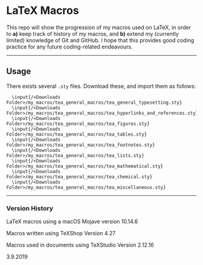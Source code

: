# LaTeX Macros

This repo will show the progression of my macros used on LaTeX, in order to **a)** keep track of history of my macros, and **b)** extend my (currently limited) knowledge of Git and GitHub.  I hope that this provides good coding practice for any future coding-related endeavours.

---

## Usage
There exists several `.sty` files.  Download these, and import them as follows:

```
  \input{/<Downloads Folder>/my_macros/tea_general_macros/tea_general_typesetting.sty}
  \input{/<Downloads Folder>/my_macros/tea_general_macros/tea_hyperlinks_and_references.sty}
  \input{/<Downloads Folder>/my_macros/tea_general_macros/tea_figures.sty}
  \input{/<Downloads Folder>/my_macros/tea_general_macros/tea_tables.sty}
  \input{/<Downloads Folder>/my_macros/tea_general_macros/tea_footnotes.sty}
  \input{/<Downloads Folder>/my_macros/tea_general_macros/tea_lists.sty}
  \input{/<Downloads Folder>/my_macros/tea_general_macros/tea_mathematical.sty}
  \input{/<Downloads Folder>/my_macros/tea_general_macros/tea_chemical.sty}
  \input{/<Downloads Folder>/my_macros/tea_general_macros/tea_miscellaneous.sty}
```

---

### Version History

LaTeX macros using a macOS Mojave version 10.14.6 

Macros written using TeXShop Version 4.27

Macros used in documents using TeXStudio Version 2.12.16

3.9.2019
